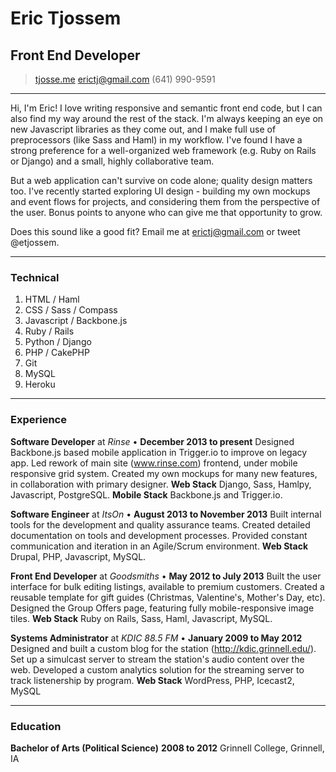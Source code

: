 # Eric Tjossem
## Front End Developer

> [tjosse.me](http://www.tjosse.me)
> [erictj@gmail.com](mailto:erictj@gmail.com)
> (641) 990-9591

------

Hi, I'm Eric! I love writing responsive and semantic front end code, but I can also find my way around the rest of the stack. I'm always keeping an eye on new Javascript libraries as they come out, and I make full use of preprocessors (like Sass and Haml) in my workflow. I've found I have a strong preference for a well-organized web framework (e.g. Ruby on Rails or Django) and a small, highly collaborative team. 

But a web application can't survive on code alone; quality design matters too. I've recently started exploring UI design - building my own mockups and event flows for projects, and considering them from the perspective of the user. Bonus points to anyone who can give me that opportunity to grow.

Does this sound like a good fit? Email me at erictj@gmail.com or tweet @etjossem.

------

### Technical

1. HTML / Haml
1. CSS / Sass / Compass
1. Javascript / Backbone.js
1. Ruby / Rails
1. Python / Django
1. PHP / CakePHP
1. Git
1. MySQL
1. Heroku

------

### Experience

**Software Developer** at *Rinse* • __December 2013 to present__
  Designed Backbone.js based mobile application in Trigger.io to improve on legacy app.
  Led rework of main site (www.rinse.com) frontend, under mobile responsive grid system.
  Created my own mockups for many new features, in collaboration with primary designer.
  **Web Stack** Django, Sass, Hamlpy, Javascript, PostgreSQL. 
  **Mobile Stack** Backbone.js and Trigger.io.

**Software Engineer** at *ItsOn* • __August 2013 to November 2013__
  Built internal tools for the development and quality assurance teams.
  Created detailed documentation on tools and development processes.
  Provided constant communication and iteration in an Agile/Scrum environment.
  **Web Stack** Drupal, PHP, Javascript, MySQL.

**Front End Developer** at *Goodsmiths* • __May 2012 to July 2013__
  Built the user interface for bulk editing listings, available to premium customers.
  Created a reusable template for gift guides (Christmas, Valentine's, Mother's Day, etc).
  Designed the Group Offers page, featuring fully mobile-responsive image tiles.
  **Web Stack** Ruby on Rails, Sass, Haml, Javascript, MySQL.

**Systems Administrator** at *KDIC 88.5 FM* • __January 2009 to May 2012__
  Designed and built a custom blog for the station (http://kdic.grinnell.edu/).
  Set up a simulcast server to stream the station's audio content over the web.
  Developed a custom analytics solution for the streaming server to track listenership by program.
  **Web Stack** WordPress, PHP, Icecast2, MySQL

------

### Education

**Bachelor of Arts (Political Science)** __2008 to 2012__
  Grinnell College, Grinnell, IA